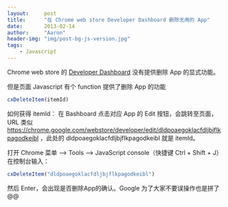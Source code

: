 ```yaml
---
layout:     post
title:      "在 Chrome web store Developer Dashboard 删除无用的 App"
date:       2013-02-14
author:     "Aaron"
header-img: "img/post-bg-js-version.jpg"
tags:
    - Javascript
---
```


Chrome web store 的 [Developer Dashboard](https://chrome.google.com/webstore/developer/dashboard) 没有提供删除 App 的显式功能。  

但是页面 Javascript 有个 function 提供了删除 App 的功能

```javascript
cxDeleteItem(itemId)
```

如何获得 itemId：
在 Bashboard 点击对应 App 的 Edit 按钮，会跳转至页面，URL 类似 https://chrome.google.com/webstore/developer/edit/dldpoaegoklacfdljbjflkpagodkeibl ，此处的 dldpoaegoklacfdljbjflkpagodkeibl 就是 itemId。

打开 Chrome 菜单 –> Tools –> JavaScript console（快捷键 Ctrl + Shift + J）  
在控制台输入：

```javascript
cxDeleteItem("dldpoaegoklacfdljbjflkpagodkeibl")
```

然后 Enter，会出现是否删除App的确认。Google 为了大家不要误操作也是拼了 @@